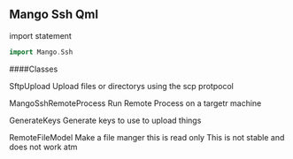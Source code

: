 ## Mango Ssh Qml 

import statement
```c++
import Mango.Ssh
```

####Classes

SftpUpload
	Upload files or directorys using the scp protpocol 

MangoSshRemoteProcess
	Run Remote Process on a targetr machine

GenerateKeys
	Generate keys to use to upload things

RemoteFileModel
	Make a file manger this is read only This is not stable and does not work atm


